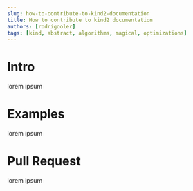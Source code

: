 ```yaml
---
slug: how-to-contribute-to-kind2-documentation
title: How to contribute to kind2 documentation
authors: [rodrigooler]
tags: [kind, abstract, algorithms, magical, optimizations]
---
```


# Intro

lorem ipsum

# Examples

lorem ipsum

# Pull Request

lorem ipsum
